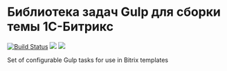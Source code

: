 # Библиотека задач Gulp для сборки темы 1С-Битрикс
[![Build Status](https://travis-ci.org/mvandrew/gulp-bitrix-templates-toolkit.svg?branch=master)](https://travis-ci.org/mvandrew/gulp-bitrix-templates-toolkit) ![](https://img.shields.io/github/release/mvandrew/gulp-bitrix-templates-toolkit.svg?style=flat) ![](https://img.shields.io/npm/v/gulp-bitrix-templates-toolkit.svg?label=npm%20package&style=flat)

Set of configurable Gulp tasks for use in Bitrix templates
